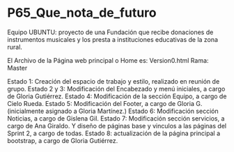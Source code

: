 # P65_Que_nota_de_futuro 
Equipo UBUNTU: proyecto de una Fundación que recibe donaciones de instrumentos musicales y los presta a instituciones educativas de la zona rural.

El Archivo de la Página web principal o Home es: Version0.html  Rama: Master

Estado 1: Creación del espacio de trabajo y estilo, realizado en reunión de grupo.
Estado 2 y 3: Modificación del Encabezado y menú iniciales, a cargo de Gloria Gutiérrez.
Estado 4: Modificación de la sección Equipo, a cargo de Cielo Rueda.
Estado 5: Modificación del Footer, a cargo de Gloria G. (inicialmente asignado a Gloria Martínez.)
Estado 6: Modificación sección Noticias, a cargo de Gislena Gil.
Estado 7: Modificación sección servicios, a cargo de Ana Giraldo. Y diseño de páginas base y vinculos a las páginas del Sprint 2, a cargo de todas. 
Estado 8: actualización de la página principal a bootstrap, a cargo de Gloria Gutiérrez.
